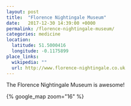 ```yaml
---
layout: post
title:  "Florence Nightingale Museum"
date:   2017-12-30 14:39:00 +0000
permalink: /florence-nightingale-museum/
categories: medicine
location:
  latitude: 51.5000416
  longitude: -0.1175899
place_links:
  wikipedia: ""
  url: http://www.florence-nightingale.co.uk
---
```

The Florence Nightingale Museum is awesome!

{% google_map zoom="16" %}
